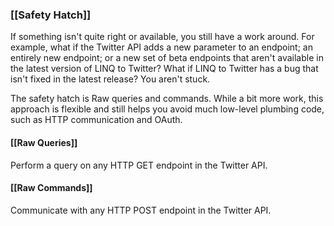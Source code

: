### [[Safety Hatch]]

If something isn't quite right or available, you still have a work around. For example, what if the Twitter API adds a new parameter to an endpoint; an entirely new endpoint; or a new set of beta endpoints that aren't available in the latest version of LINQ to Twitter? What if LINQ to Twitter has a bug that isn't fixed in the latest release? You aren't stuck.

The safety hatch is Raw queries and commands. While a bit more work, this approach is flexible and still helps you avoid much low-level plumbing code, such as HTTP communication and OAuth.

#### [[Raw Queries]]

Perform a query on any HTTP GET endpoint in the Twitter API.

#### [[Raw Commands]]

Communicate with any HTTP POST endpoint in the Twitter API.